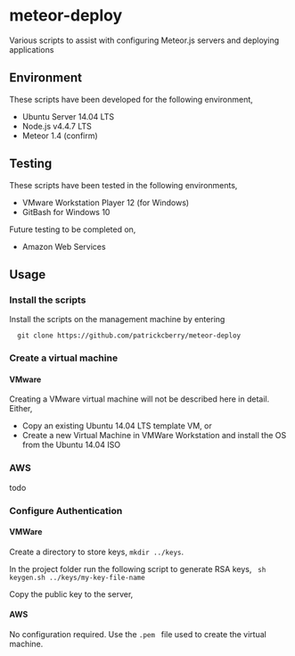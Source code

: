 # meteor-deploy
Various scripts to assist with configuring Meteor.js servers and deploying applications

## Environment

These scripts have been developed for the following environment,
+ Ubuntu Server 14.04 LTS
+ Node.js v4.4.7 LTS
+ Meteor 1.4 (confirm)

## Testing 

These scripts have been tested in the following environments,
+ VMware Workstation Player 12 (for Windows)
+ GitBash for Windows 10

Future testing to be completed on,
+ Amazon Web Services

## Usage

### Install the scripts

Install the scripts on the management machine by entering

```
  git clone https://github.com/patrickcberry/meteor-deploy
```

### Create a virtual machine

#### VMware

Creating a VMware virtual machine will not be described here in detail. Either,
+ Copy an existing Ubuntu 14.04 LTS template VM, or
+ Create a new Virtual Machine in VMWare Workstation and install the OS from the Ubuntu 14.04 ISO

### AWS

todo

### Configure Authentication

#### VMWare

Create a directory to store keys, ```mkdir ../keys```.

In the project folder run the following script to generate RSA keys,
``` sh keygen.sh ../keys/my-key-file-name```

Copy the public key to the server,

#### AWS

No configuration required. Use the ```.pem ``` file used to create the virtual machine.


